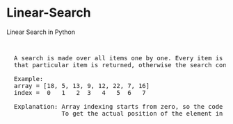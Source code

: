 # Linear-Search
Linear Search in Python
<pre><p>
  A search is made over all items one by one. Every item is checked and if a match is found then 
  that particular item is returned, otherwise the search continues till the end of the data collection.
  
  Example:
  array = [18, 5, 13, 9, 12, 22, 7, 16]
  index =  0   1   2  3   4   5  6   7
  
  Explanation: Array indexing starts from zero, so the code returns the index based on array indexing. 
               To get the actual position of the element in the array, just add 1 in the index returned by the code.
</pre></p>
